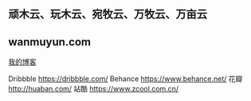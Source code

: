 顽木云、玩木云、宛牧云、万牧云、万亩云
---
wanmuyun.com
---

[我的博客](http://www.wanmuyun.com/blog "BLOG")	

Dribbble
https://dribbble.com/
Behance
https://www.behance.net/
花瓣
http://huaban.com/
站酷
https://www.zcool.com.cn/
